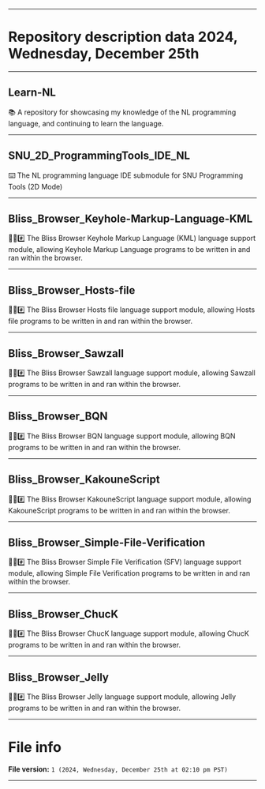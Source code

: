 
***

# Repository description data 2024, Wednesday, December 25th

---

## Learn-NL

📚️ A repository for showcasing my knowledge of the NL programming language, and continuing to learn the language. 

---

## SNU_2D_ProgrammingTools_IDE_NL

⌨️ The NL programming language IDE submodule for SNU Programming Tools (2D Mode)

---

## Bliss_Browser_Keyhole-Markup-Language-KML

🌳️🌐️#️⃣️ The Bliss Browser Keyhole Markup Language (KML) language support module, allowing Keyhole Markup Language programs to be written in and ran within the browser.

---

## Bliss_Browser_Hosts-file

🌳️🌐️#️⃣️ The Bliss Browser Hosts file language support module, allowing Hosts file programs to be written in and ran within the browser.

---

## Bliss_Browser_Sawzall

🌳️🌐️#️⃣️ The Bliss Browser Sawzall language support module, allowing Sawzall programs to be written in and ran within the browser.

---

## Bliss_Browser_BQN

🌳️🌐️#️⃣️ The Bliss Browser BQN language support module, allowing BQN programs to be written in and ran within the browser.

---

## Bliss_Browser_KakouneScript

🌳️🌐️#️⃣️ The Bliss Browser KakouneScript language support module, allowing KakouneScript programs to be written in and ran within the browser.

---

## Bliss_Browser_Simple-File-Verification

🌳️🌐️#️⃣️ The Bliss Browser Simple File Verification (SFV) language support module, allowing Simple File Verification programs to be written in and ran within the browser.

---

## Bliss_Browser_ChucK

🌳️🌐️#️⃣️ The Bliss Browser ChucK language support module, allowing ChucK programs to be written in and ran within the browser.

---

## Bliss_Browser_Jelly

🌳️🌐️#️⃣️ The Bliss Browser Jelly language support module, allowing Jelly programs to be written in and ran within the browser.

***

# File info

**File version:** `1 (2024, Wednesday, December 25th at 02:10 pm PST)`

***

